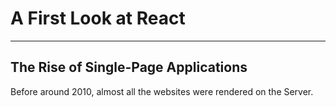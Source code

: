 # A First Look at React
---

## The Rise of Single-Page Applications

Before around 2010, almost all the websites were rendered on the Server. 